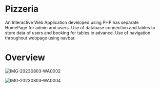 # Pizzeria

An Interactive Web Application developed using PHP has separate HomePage for admin and users. Use of database connection and tables to store data of users and booking for tables in advance. Use of navigation throughout webpage using navbar.

# Overview

![IMG-20230803-WA0002](https://github.com/hellypatel103/Pizzeria/assets/139886089/447d3f79-14fe-418e-955f-a4931195b53d)

![IMG-20230803-WA0004](https://github.com/hellypatel103/Pizzeria/assets/139886089/9f7e2150-2ce7-4805-bfe6-31b54d53106f)
